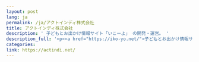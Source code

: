 ```yaml
---
layout: post
lang: ja
permalink: /ja/アクトインディ株式会社
title: アクトインディ株式会社
description: ' 子どもとお出かけ情報サイト「いこーよ」 の開発・運営。 '
description_full: '<p><a href="https://iko-yo.net/">子どもとお出かけ情報サイト「いこーよ」</a> の開発・運営。</p>'
categories: 
link: https://actindi.net/
---
```

